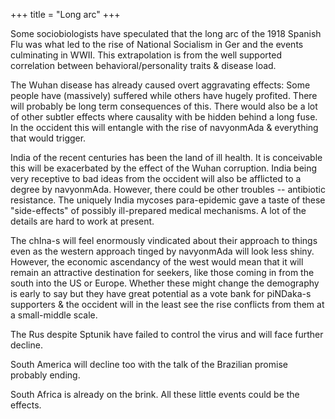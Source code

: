 +++
title = "Long arc"
+++

Some sociobiologists have speculated that the long arc of the 1918 Spanish Flu was what led to the rise of National Socialism in Ger and the events culminating in WWII. This extrapolation is from the well supported correlation between behavioral/personality traits & disease load.

The Wuhan disease has already caused overt aggravating effects: Some people have (massively) suffered while others have hugely profited. There will probably be long term consequences of this. There would also be a lot of other subtler effects where causality with be hidden behind a long fuse. In the occident this will entangle with the rise of navyonmAda & everything that would trigger. 

India of the recent centuries has been the land of ill health. It is conceivable this will be exacerbated by the effect of the Wuhan corruption. India being very receptive to bad ideas from the occident will also be afflicted to a degree by navyonmAda. However, there could be other troubles -- antibiotic resistance. The uniquely India mycoses para-epidemic gave a taste of these "side-effects" of possibly ill-prepared medical mechanisms. A lot of the details are hard to work at present. 

The chIna-s will feel enormously vindicated about their approach to things even as the western approach tinged by navyonmAda will look less shiny. However, the economic ascendancy of the west would mean that it will remain an attractive destination for seekers, like those coming in from the south into the US or Europe. Whether these might change the demography is early to say but they have great potential as a vote bank for piNDaka-s supporters & the occident will in the least see the rise conflicts from them at a small-middle scale. 

The Rus despite Sptunik have failed to control the virus and will face further decline.

South America will decline too with the talk of the Brazilian promise probably ending. 

South Africa is already on the brink. All these little events could be the effects.